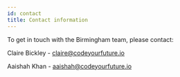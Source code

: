 ```yaml
---
id: contact
title: Contact information
---
```


To get in touch with the Birmingham team, please contact: 

Claire Bickley - claire@codeyourfuture.io

Aaishah Khan - aaishah@codeyourfuture.io
